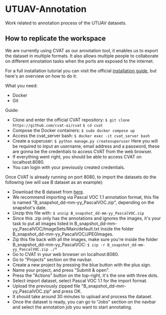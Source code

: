 # UTUAV-Annotation

Work related to annotation process of the UTUAV datasets.

## How to replicate the workspace

We are currently using CVAT as our annotation tool, it enables us to export the dataset in multiple formats. It also allows multiple people to collaborate on different annotation tasks when the ports are exposed to the internet.

For a full installation tutorial you can visit the official [installation guide](https://docs.cvat.ai/docs/administration/basics/installation/), but here's an overview on how to do it:

What you need:

- Docker
- Git

Guide:

- Clone and enter the official CVAT repository:
  `$ git clone https://github.com/cvat-ai/cvat`
  `$ cd cvat`
- Compose the Docker containers:
  `$ sudo docker compose up`
- Access the cvat_server bash:
  `$ docker exec -it cvat_server bash`
- Create a superuser:
  `$ python manage.py createsuperuser`
  Here you will be required to input an username, email address and a password, these are gonna be the credentials to access CVAT from the web browser.
- If everything went right, you should be able to access CVAT on localhost:8080.
- You can login with your previously created credentials.

Once CVAT is already running on port 8080, to import the datasets do the following (we will use B dataset as an example):

- Download the B dataset from [here](https://drive.google.com/drive/folders/1mbIaqAaERiQfhhYHoR5-KsVYhSrRojXI?usp=sharing).
- We recommend importing via Pascal VOC 1.1 annotation format, this file is named "B_snapshot_dd-mm-yy_PascalVOC.zip", depending on the snapshot's date.
- Unzip this file with:
  `$ unzip B_snapshot_dd-mm-yy_PascalVOC.zip`
- Since this .zip only has the annotations and ignores the images, it's your task to put all images listed in B_snapshot_dd-mm-yy_PascalVOC/ImageSets/Main/default.txt inside the folder B_snapshot_dd-mm-yy_PascalVOC/JPEGImages.
- Zip this file back with all the images, make sure you're inside the folder B_snapshot_dd-mm-yy_PascalVOC:
  `$ zip -r B_snapshot_dd-mm-yy_PascalVOC.zip ./*`
- Go to CVAT in your web browser on localhost:8080.
- Go to "Projects" section on the navbar.
- Create a new project by pressing the blue button with the plus sign.
- Name your project, and press "Submit & open".
- Press the "Actions" button on the top-right, it's the one with three dots.
- Select import dataset, select Pascal VOC 1.1 for the import format.
- Upload the previously zipped file "B_snapshot_dd-mm-yy_PascalVOC.zip" and press OK.
- It should take around 30 minutes to upload and process the dataset.
- Once the dataset is ready, you can go to "Jobs" section on the navbar and select the annotation job you want to start annotating.
